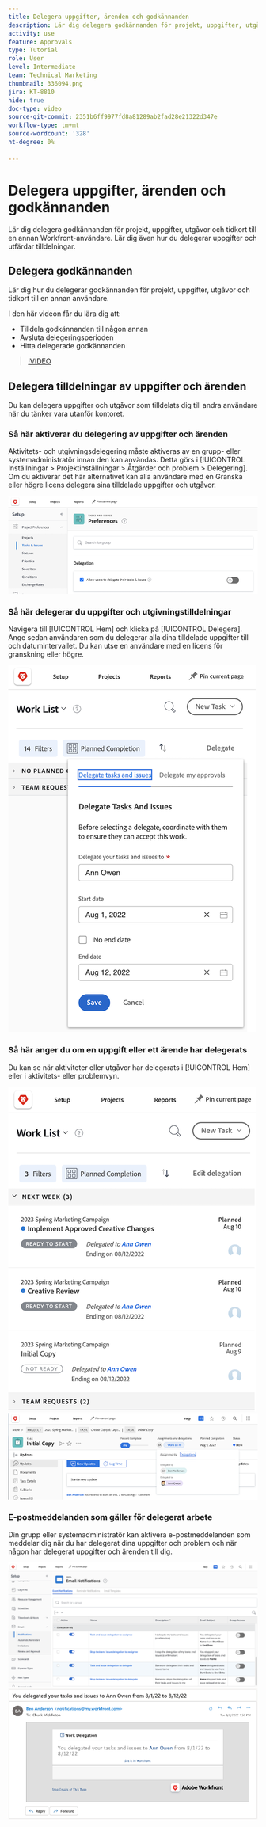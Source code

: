 ```yaml
---
title: Delegera uppgifter, ärenden och godkännanden
description: Lär dig delegera godkännanden för projekt, uppgifter, utgåvor och tidkort till en annan Workfront-användare. Lär dig även hur du delegerar uppgifter och utfärdar tilldelningar.
activity: use
feature: Approvals
type: Tutorial
role: User
level: Intermediate
team: Technical Marketing
thumbnail: 336094.png
jira: KT-8810
hide: true
doc-type: video
source-git-commit: 2351b6ff9977fd8a81289ab2fad28e21322d347e
workflow-type: tm+mt
source-wordcount: '328'
ht-degree: 0%

---
```


# Delegera uppgifter, ärenden och godkännanden

Lär dig delegera godkännanden för projekt, uppgifter, utgåvor och tidkort till en annan Workfront-användare. Lär dig även hur du delegerar uppgifter och utfärdar tilldelningar.

## Delegera godkännanden

Lär dig hur du delegerar godkännanden för projekt, uppgifter, utgåvor och tidkort till en annan användare.

I den här videon får du lära dig att:

* Tilldela godkännanden till någon annan
* Avsluta delegeringsperioden
* Hitta delegerade godkännanden

>[!VIDEO](https://video.tv.adobe.com/v/336094/?quality=12&learn=on)

<!---
learn more URLS
Delegate approval request
--->

## Delegera tilldelningar av uppgifter och ärenden

Du kan delegera uppgifter och utgåvor som tilldelats dig till andra användare när du tänker vara utanför kontoret.

### Så här aktiverar du delegering av uppgifter och ärenden

Aktivitets- och utgivningsdelegering måste aktiveras av en grupp- eller systemadministratör innan den kan användas. Detta görs i [!UICONTROL Inställningar > Projektinställningar > Åtgärder och problem > Delegering]. Om du aktiverar det här alternativet kan alla användare med en Granska eller högre licens delegera sina tilldelade uppgifter och utgåvor.

![Skärmbild med [!UICONTROL Inställningar] för delegering](assets/delegation-1.png)

### Så här delegerar du uppgifter och utgivningstilldelningar

Navigera till [!UICONTROL Hem] och klicka på [!UICONTROL Delegera]. Ange sedan användaren som du delegerar alla dina tilldelade uppgifter till och datumintervallet. Du kan utse en användare med en licens för granskning eller högre.

![Skärmbild som visar delegeringsfliken i [!UICONTROL Hem]](assets/delegation-2.png)

### Så här anger du om en uppgift eller ett ärende har delegerats

Du kan se när aktiviteter eller utgåvor har delegerats i [!UICONTROL Hem] eller i aktivitets- eller problemvyn.

![Skärmbild som visar delegerad aktivitetstilldelning i [!UICONTROL Hem]](assets/delegation-4.png)
![Skärmbild som visar delegerad aktivitetstilldelning i uppgiftsvyn ](assets/delegation-3.png)

### E-postmeddelanden som gäller för delegerat arbete

Din grupp eller systemadministratör kan aktivera e-postmeddelanden som meddelar dig när du har delegerat dina uppgifter och problem och när någon har delegerat uppgifter och ärenden till dig.

![Skärmbild som visar [!UICONTROL Inställningar] e-postmeddelandealternativ för delegering](assets/delegation-5.png)
![Skärmbild som visar ett e-postmeddelande om delegering av arbete](assets/delegation-6.png)

